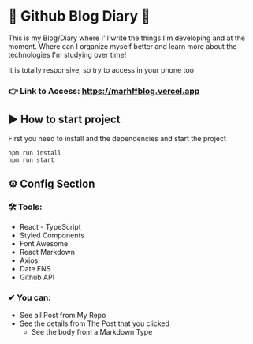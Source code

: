 # 🚀 Github Blog Diary 🚀
This is my Blog/Diary where I'll write the things I'm developing and at the moment.
Where can I organize myself better and learn more about the technologies I'm studying over time!

It is totally responsive, so try to access in your phone too

### 👉 Link to Access: https://marhffblog.vercel.app

## ▶ How to start project

First you need to install and the dependencies and start the project
```shell
npm run install
npm run start
```

## ⚙ Config Section

 ### 🛠 Tools:
 - React - TypeScript
 - Styled Components
 - Font Awesome
 - React Markdown
 - Axios
 - Date FNS
 - Github API
 

 
### ✔ You can:
- See all Post from My Repo
- See the details from The Post that you clicked
  - See the body from a Markdown Type






